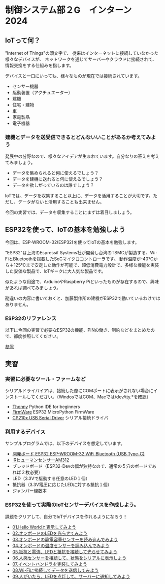 # 制御システム部２G　インターン　2024

## IoTって何？

"Internet of Things"の頭文字で、
従来はインターネットに接続していなかった様々なデバイスが、
ネットワークを通じてサーバーやクラウドに接続されて、情報交換をする仕組みを指します。

デバイスと一口にいっても、様々なものが現在では接続されています。

- センサー機器
- 駆動装置（アクチュエーター）
- 建機
- 住宅・建物
- 車
- 家電製品
- 電子機器

### 建機とデータを送受信できるとどんないいことがあるか考えてみよう

発展中の分野なので、様々なアイデアが生まれています。自分なりの答えを考えてみましょう。

- データを集められると何に使えるでしょう？
- データを建機に送れると何に使えるでしょう？
- データを欲しがっているのは誰でしょう？

IoTでは、データを収集すること以上に、データを活用することが大切です。ただし、データがないと活用することも出来ません。

今回の実習では、データを収集することにまずは着目しましょう。

## ESP32を使って、IoTの基本を勉強しよう

今回は、ESP-WROOM-32(ESP32)を使ってIoTの基本を勉強します。

"ESP32"は上海のEspressif Systems社が開発し台湾のTSMCが製造する、Wi-FiとBluetoothを搭載したSoCマイクロコントローラです。
動作温度が-40℃から＋125℃まで安定した動作が可能で、超低消費電力設計で、多様な機能を実装した安価な製品で、IoTギークに大人気な製品です。

似たような用途で、ArduinoやRaspberry Piといったものが存在するので、興味があれば調べてみましょう。

勘違いの内容に書いておくと、加藤製作所の建機がESP32で動いているわけではありません。

### ESP32のリファレンス

以下に今回の実習で必要なESP32の機能、PINの働き、制約などをまとめたので、都度参照してください。

[参照](esp32_doc/ReadMe.md)

## 実習

### 実習に必要なツール・ファームなど

シリアルドライバイアは、接続した際にCOMポートに表示がされない場合にインストールしてください。（WindosではCOM、Macでは/dev/tty.*を確認）

- [Thonny](https://thonny.org/) Python IDE for beginners
- [FirmWare](https://micropython.org/download/ESP32_GENERIC/) ESP32 MicroPython FirmWare
- [CP210x USB Serial Driver](https://jp.silabs.com/developers/usb-to-uart-bridge-vcp-drivers?tab=downloads) シリアル接続ドライバ

### 利用するデバイス

サンプルプログラムでは、以下のデバイスを想定しています。

- [開発ボード ESP32 ESP-WROOM-32 WiFi Bluetooth (USB Type-C)](https://www.amazon.co.jp/gp/product/B0C1444DRX/ref=ppx_yo_dt_b_asin_title_o03_s00?ie=UTF8&th=1)
- [IRヒューマンセンサーAM312](https://www.amazon.co.jp/gp/product/B084VMYMFZ/ref=ppx_yo_dt_b_asin_title_o02_s00?ie=UTF8&th=1)
- ブレッドボード（ESP32-Devの幅が独特なので、通常の５穴のボードであれば２枚必要）
- LED（3.3Vで駆動する任意のLED１個）
- 抵抗器（3.3V電圧に応じたLEDに対する抵抗１個）
- ジャンパー線数本

### ESP32を使って実際のIoTセンサーデバイスを作成しよう。

課題をクリアして、自分でIoTデバイスを作れるようになろう！

- [01.Hello Worldと表示してみよう](practice01/ReadMe.md)
- [02.オンボードのLEDを光らせてみよう](practice02/ReadMe.md)
- [03.オンボードの静電容量センサーを読み込んでみよう](practice03/ReadMe.md)
- [04.オンボードの温度センサーを読み込んでみよう](practice04/ReadMe.md)
- [05.抵抗と電流、LEDと抵抗を接続して光らせてみよう](practice05/ReadMe.md)
- [06.人感センサーを接続して、状態をシリアルに表示しよう](practice06/ReadMe.md)
- [07.イベントハンドラを実装してみよう](practice07/ReadMe.md)
- [08.Wi-Fiに接続してデータを送信してみよう](practice08/ReadMe.md)
- [09.人がいたら、LEDを点灯して、サーバーに通知してみよう](practice09/ReadMe.md)
